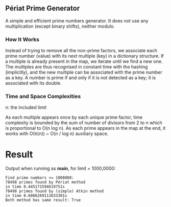 ## Périat Prime Generator

A simple and efficient prime numbers generator. It does not use any multiplication (except binary shifts), neither modulo.

### How It Works

Instead of trying to remove all the non-prime factors, we associate each prime number (value) with its next multiple (key) in a dictionary structure. If a multiple is already present in the map, we iterate until we find a new one.
The multiples are thus recognised in constant time with the hashing (implicitly), and the new multiple can be associated with the prime number as a key.
A number is prime if and only if it is not detected as a key; it is associated with its double.

### Time and Space Complexities

n: the included limit

As each multiple appears once by each unique prime factor, time complexity is bounded by the sum of number of divisors from 2 to n which is proportional to O(n log n).
As each prime appears in the map at the end, it works with O(π(n)) ~ O(n / log n) auxiliary space.


# Result

Output when running as __main__, for limit = 1000,0000:

```
Find prime numbers <= 1000000:
78498 primes found by Périat method
in time 0.445171594619751s
78498 primes found by (simple) Atkin method
in time 0.6866269111633301s
Both method has same result: True
```
